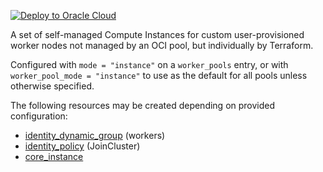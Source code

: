 [![Deploy to Oracle Cloud](https://oci-resourcemanager-plugin.plugins.oci.oraclecloud.com/latest/deploy-to-oracle-cloud.svg)](https://cloud.oracle.com/resourcemanager/stacks/create?zipUrl=https://objectstorage.ap-osaka-1.oraclecloud.com/p/Q6OAh5KR9V1vjHZpj0o_ZjI0nzcpejV5xYG_qwrv1F5Vx8EH6JlXtjiqjj3Bilow/n/hpc_limited_availability/b/tfoke/o/oke-workers-only.zip&zipUrlVariables={"worker_pool_mode":"Instances","worker_pool_name":"oke-instances"})

<p>
A set of self-managed Compute Instances for custom user-provisioned worker nodes not managed by an OCI pool, but individually by Terraform.

Configured with `mode = "instance"` on a `worker_pools` entry, or with `worker_pool_mode = "instance"` to use as the default for all pools unless otherwise specified.
</p>

The following resources may be created depending on provided configuration:
* <a href=https://registry.terraform.io/providers/oracle/oci/latest/docs/resources/identity_dynamic_group>identity_dynamic_group</a> (workers)
* <a href=https://registry.terraform.io/providers/oracle/oci/latest/docs/resources/identity_policy>identity_policy</a> (JoinCluster)
* <a href=https://registry.terraform.io/providers/oracle/oci/latest/docs/resources/core_instance>core_instance</a>
